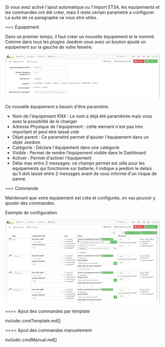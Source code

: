 Si vous avez activé l'ajout automatique ou l'import ETS4, les equipements et les commandes ont été créer, mais il reste certain parametre a configurer.
La suite de ce paragraphe va vous etre utiles.

=== Équipement

Dans un premier temps, il faut créer un nouvelle équipement et le nommé.
Comme dans tous les plugins Jeedom vous avez un bouton ajouté un equipement sur la gauche de votre fenetre.

![introduction01](../images/Configuration_equipement.jpg)

Ce nouvelle équipement a besoin d'être paramétré.

* Nom de l'équipement KNX : Le nom a déjà été paramétrée mais vous avez la possibilité de la changer
* Adresse Physique de l'équipement : cette element n'est pas tres important et peut etre laissé vide
* Objet parent : Ce paramétré permet d'ajouter l'équipement dans un objet Jeedom
* Catégorie : Déclare l'équipement dans une catégorie
* Visible : Permet de rendre l'équipement visible dans le Dashboard
* Activer : Permet d'activer l'équipement
* Délai max entre 2 messages: ce champs permet est utile pour les equipements qui fonctionne sur batterie, il indique a jeedom le delais qu'il doit laissé entre 2 messages avant de vous informé d'un risque de panne.

=== Commande

Maintenant que votre équipement est crée et configurée, on vas pouvoir y ajouter des commandes.

Exemple de configuration

![introduction01](../images/Configuration_commande.jpg)

==== Ajout des commandes par template

include::cmdTemplate.md[]

==== Ajout des commandes manuelement

include::cmdManual.md[]

